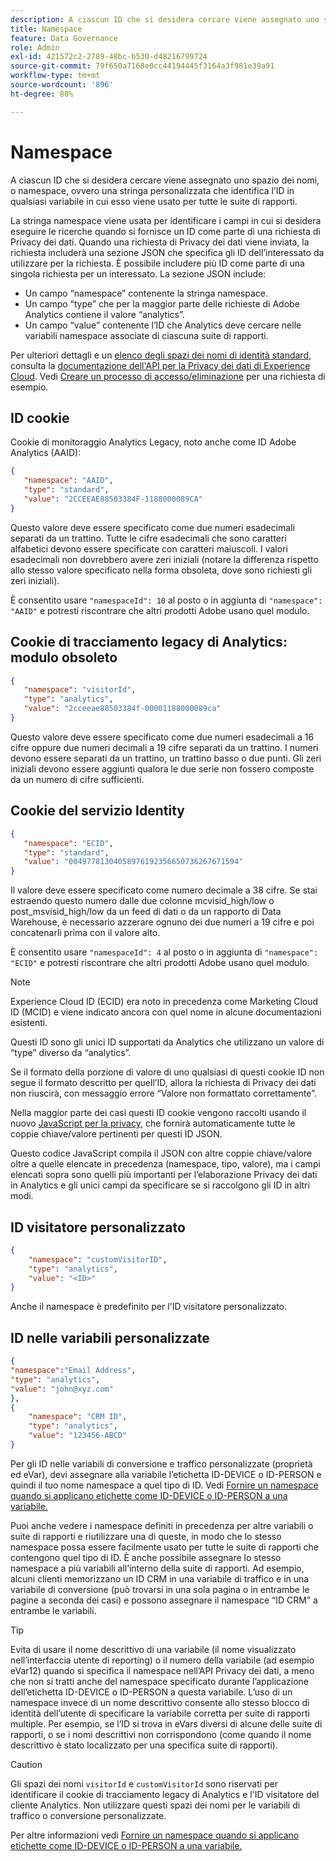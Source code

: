 ```yaml
---
description: A ciascun ID che si desidera cercare viene assegnato uno spazio dei nomi, o namespace, ovvero una stringa personalizzata che identifica l’ID in qualsiasi variabile in cui esso viene usato per tutte le suite di rapporti.
title: Namespace
feature: Data Governance
role: Admin
exl-id: 421572c2-2789-48bc-b530-d48216799724
source-git-commit: 79f650a7168e0cc44194445f3164a3f981e39a91
workflow-type: tm+mt
source-wordcount: '896'
ht-degree: 88%

---
```


# Namespace

A ciascun ID che si desidera cercare viene assegnato uno spazio dei nomi, o namespace, ovvero una stringa personalizzata che identifica l’ID in qualsiasi variabile in cui esso viene usato per tutte le suite di rapporti.

La stringa namespace viene usata per identificare i campi in cui si desidera eseguire le ricerche quando si fornisce un ID come parte di una richiesta di Privacy dei dati. Quando una richiesta di Privacy dei dati viene inviata, la richiesta includerà una sezione JSON che specifica gli ID dell’interessato da utilizzare per la richiesta. È possibile includere più ID come parte di una singola richiesta per un interessato. La sezione JSON include:

* Un campo “namespace” contenente la stringa namespace.
* Un campo “type” che per la maggior parte delle richieste di Adobe Analytics contiene il valore “analytics”.
* Un campo “value” contenente l’ID che Analytics deve cercare nelle variabili namespace associate di ciascuna suite di rapporti.

Per ulteriori dettagli e un [elenco degli spazi dei nomi di identità standard](https://experienceleague.adobe.com/it/docs/experience-platform/privacy/api/appendix#standard-namespaces), consulta la [documentazione dell&#39;API per la Privacy dei dati di Experience Cloud](https://experienceleague.adobe.com/docs/experience-platform/privacy/api/overview.html?lang=it). Vedi [Creare un processo di accesso/eliminazione](https://experienceleague.adobe.com/it/docs/experience-platform/privacy/api/privacy-jobs#access-delete) per una richiesta di esempio.

## ID cookie

Cookie di monitoraggio Analytics Legacy, noto anche come ID Adobe Analytics (AAID):

```json
{
   "namespace": "AAID",
   "type": "standard",
   "value": "2CCEEAE88503384F-1188000089CA"
}
```

Questo valore deve essere specificato come due numeri esadecimali separati da un trattino. Tutte le cifre esadecimali che sono caratteri alfabetici devono essere specificate con caratteri maiuscoli. I valori esadecimali non dovrebbero avere zeri iniziali (notare la differenza rispetto allo stesso valore specificato nella forma obsoleta, dove sono richiesti gli zeri iniziali).

È consentito usare `"namespaceId": 10` al posto o in aggiunta di `"namespace": "AAID"` e potresti riscontrare che altri prodotti Adobe usano quel modulo.

## Cookie di tracciamento legacy di Analytics: modulo obsoleto

```json
{
   "namespace": "visitorId",
   "type": "analytics",
   "value": "2cceeae88503384f-00001188000089ca"
}
```

Questo valore deve essere specificato come due numeri esadecimali a 16 cifre oppure due numeri decimali a 19 cifre separati da un trattino. I numeri devono essere separati da un trattino, un trattino basso o due punti. Gli zeri iniziali devono essere aggiunti qualora le due serie non fossero composte da un numero di cifre sufficienti.

## Cookie del servizio Identity

```json
{
   "namespace": "ECID",
   "type": "standard",
   "value": "00497781304058976192356650736267671594"
}
```

Il valore deve essere specificato come numero decimale a 38 cifre. Se stai estraendo questo numero dalle due colonne mcvisid\_high/low o post\_msvisid\_high/low da un feed di dati o da un rapporto di Data Warehouse, è necessario azzerare ognuno dei due numeri a 19 cifre e poi concatenarli prima con il valore alto.

È consentito usare `"namespaceId": 4` al posto o in aggiunta di `"namespace": "ECID"` e potresti riscontrare che altri prodotti Adobe usano quel modulo.

>[!NOTE]
>
>Experience Cloud ID (ECID) era noto in precedenza come Marketing Cloud ID (MCID) e viene indicato ancora con quel nome in alcune documentazioni esistenti.
>
>Questi ID sono gli unici ID supportati da Analytics che utilizzano un valore di “type” diverso da “analytics”.

Se il formato della porzione di valore di uno qualsiasi di questi cookie ID non segue il formato descritto per quell’ID, allora la richiesta di Privacy dei dati non riuscirà, con messaggio errore “Valore non formattato correttamente”.

Nella maggior parte dei casi questi ID cookie vengono raccolti usando il nuovo [JavaScript per la privacy](https://developer.adobe.com/experience-platform-apis/references/privacy-service/), che fornirà automaticamente tutte le coppie chiave/valore pertinenti per questi ID JSON.

Questo codice JavaScript compila il JSON con altre coppie chiave/valore oltre a quelle elencate in precedenza (namespace, tipo, valore), ma i campi elencati sopra sono quelli più importanti per l’elaborazione Privacy dei dati in Analytics e gli unici campi da specificare se si raccolgono gli ID in altri modi.

## ID visitatore personalizzato

```json
{
    "namespace": "customVisitorID",
    "type": "analytics",
    "value": "<ID>"
}
```

Anche il namespace è predefinito per l&#39;ID visitatore personalizzato.

## ID nelle variabili personalizzate

```json
{
"namespace":"Email Address",
"type": "analytics", 
"value": "john@xyz.com" 
}, 
{
    "namespace": "CRM ID", 
    "type": "analytics",
    "value": "123456-ABCD" 
}
```

Per gli ID nelle variabili di conversione e traffico personalizzate (proprietà ed eVar), devi assegnare alla variabile l’etichetta ID-DEVICE o ID-PERSON e quindi il tuo nome namespace a quel tipo di ID. Vedi [Fornire un namespace quando si applicano etichette come ID-DEVICE o ID-PERSON a una variabile.](/help/admin/admin/c-data-governance/data-labeling/gdpr-labels.md)

Puoi anche vedere i namespace definiti in precedenza per altre variabili o suite di rapporti e riutilizzare una di queste, in modo che lo stesso namespace possa essere facilmente usato per tutte le suite di rapporti che contengono quel tipo di ID. È anche possibile assegnare lo stesso namespace a più variabili all’interno della suite di rapporti. Ad esempio, alcuni clienti memorizzano un ID CRM in una variabile di traffico e in una variabile di conversione (può trovarsi in una sola pagina o in entrambe le pagine a seconda dei casi) e possono assegnare il namespace “ID CRM” a entrambe le variabili.

>[!TIP]
>
>Evita di usare il nome descrittivo di una variabile (il nome visualizzato nell’interfaccia utente di reporting) o il numero della variabile (ad esempio eVar12) quando si specifica il namespace nell’API Privacy dei dati, a meno che non si tratti anche del namespace specificato durante l’applicazione dell’etichetta ID-DEVICE o ID-PERSON a questa variabile. L’uso di un namespace invece di un nome descrittivo consente allo stesso blocco di identità dell’utente di specificare la variabile corretta per suite di rapporti multiple. Per esempio, se l’ID si trova in eVars diversi di alcune delle suite di rapporti, o se i nomi descrittivi non corrispondono (come quando il nome descrittivo è stato localizzato per una specifica suite di rapporti).

>[!CAUTION]
>
>Gli spazi dei nomi `visitorId` e `customVisitorId` sono riservati per identificare il cookie di tracciamento legacy di Analytics e l&#39;ID visitatore del cliente Analytics. Non utilizzare questi spazi dei nomi per le variabili di traffico o conversione personalizzate.

Per altre informazioni vedi [Fornire un namespace quando si applicano etichette come ID-DEVICE o ID-PERSON a una variabile.](/help/admin/admin/c-data-governance/data-labeling/gdpr-labels.md)
